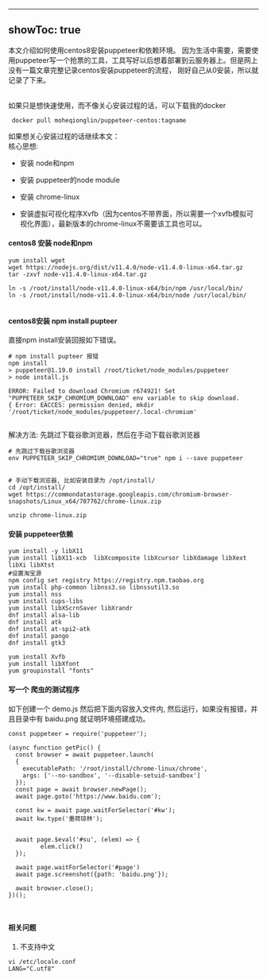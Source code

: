  
---
showToc: true
---
 
 
本文介绍如何使用centos8安装puppeteer和依赖环境。 因为生活中需要，需要使用puppeteer写一个抢票的工具，工具写好以后想着部署到云服务器上。但是网上没有一篇文章完整记录centos安装puppeteer的流程， 刚好自己从0安装，所以就记录了下来。

<br>
如果只是想快速使用，而不像关心安装过程的话，可以下载我的docker

```
 docker pull moheqionglin/puppeteer-centos:tagname
```

如果想关心安装过程的话继续本文：<br>
核心思想:<br>

- 安装 node和npm

- 安装 puppeteer的node module
- 安装 chrome-linux
- 安装虚拟可视化程序Xvfb（因为centos不带界面，所以需要一个xvfb模拟可视化界面），最新版本的chrome-linux不需要该工具也可以。


#### centos8 安装 node和npm

```
yum install wget 
wget https://nodejs.org/dist/v11.4.0/node-v11.4.0-linux-x64.tar.gz
tar -zxvf node-v11.4.0-linux-x64.tar.gz

ln -s /root/install/node-v11.4.0-linux-x64/bin/npm /usr/local/bin/ 
ln -s /root/install/node-v11.4.0-linux-x64/bin/node /usr/local/bin/
   

```

#### centos8安装 npm install pupteer

直接npm install安装回报如下错误。

```
# npm install pupteer 报错
npm install
> puppeteer@1.19.0 install /root/ticket/node_modules/puppeteer
> node install.js

ERROR: Failed to download Chromium r674921! Set "PUPPETEER_SKIP_CHROMIUM_DOWNLOAD" env variable to skip download.
{ Error: EACCES: permission denied, mkdir '/root/ticket/node_modules/puppeteer/.local-chromium'


```

解决方法: 先跳过下载谷歌浏览器，然后在手动下载谷歌浏览器

```
# 先跳过下载谷歌浏览器
env PUPPETEER_SKIP_CHROMIUM_DOWNLOAD="true" npm i --save puppeteer


# 手动下载浏览器, 比如安装目录为 /opt/install/
cd /opt/install/
wget https://commondatastorage.googleapis.com/chromium-browser-snapshots/Linux_x64/707762/chrome-linux.zip

unzip chrome-linux.zip

```
#### 安装 puppeteer依赖

```
yum install -y libX11
yum install libX11-xcb  libXcomposite libXcursor libXdamage libXext libXi libXtst
#设置淘宝源
npm config set registry https://registry.npm.taobao.org
yum install php-common libnss3.so libnssutil3.so
yum install nss 
yum install cups-libs 
yum install libXScrnSaver libXrandr
dnf install alsa-lib
dnf install atk
dnf install at-spi2-atk
dnf install pango
dnf install gtk3
  
yum install Xvfb
yum install libXfont
yum groupinstall "fonts"

```


#### 写一个 爬虫的测试程序

如下创建一个 demo.js 然后把下面内容放入文件内, 然后运行，如果没有报错，并且目录中有 baidu.png 就证明环境搭建成功。

```
const puppeteer = require('puppeteer');

(async function getPic() {
  const browser = await puppeteer.launch(
  {
    executablePath: '/root/install/chrome-linux/chrome',
    args: ['--no-sandbox', '--disable-setuid-sandbox']
  });
  const page = await browser.newPage();
  await page.goto('https://www.baidu.com');
  
  const kw = await page.waitForSelector('#kw');
  await kw.type('墨荷琼林');

 
  await page.$eval('#su', (elem) => {
         elem.click()
  });
    
  await page.waitForSelector('#page')
  await page.screenshot({path: 'baidu.png'});

  await browser.close();
})();



```

#### 相关问题

1. 不支持中文

```
vi /etc/locale.conf
LANG="C.utf8"

```







